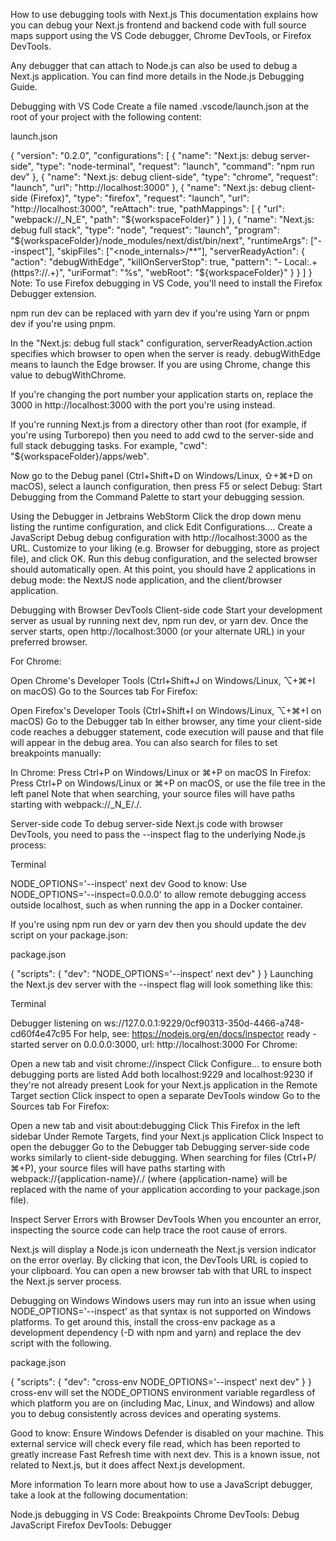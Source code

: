 How to use debugging tools with Next.js
This documentation explains how you can debug your Next.js frontend and backend code with full source maps support using the VS Code debugger, Chrome DevTools, or Firefox DevTools.

Any debugger that can attach to Node.js can also be used to debug a Next.js application. You can find more details in the Node.js Debugging Guide.

Debugging with VS Code
Create a file named .vscode/launch.json at the root of your project with the following content:

launch.json

{
  "version": "0.2.0",
  "configurations": [
    {
      "name": "Next.js: debug server-side",
      "type": "node-terminal",
      "request": "launch",
      "command": "npm run dev"
    },
    {
      "name": "Next.js: debug client-side",
      "type": "chrome",
      "request": "launch",
      "url": "http://localhost:3000"
    },
    {
      "name": "Next.js: debug client-side (Firefox)",
      "type": "firefox",
      "request": "launch",
      "url": "http://localhost:3000",
      "reAttach": true,
      "pathMappings": [
        {
          "url": "webpack://_N_E",
          "path": "${workspaceFolder}"
        }
      ]
    },
    {
      "name": "Next.js: debug full stack",
      "type": "node",
      "request": "launch",
      "program": "${workspaceFolder}/node_modules/next/dist/bin/next",
      "runtimeArgs": ["--inspect"],
      "skipFiles": ["<node_internals>/**"],
      "serverReadyAction": {
        "action": "debugWithEdge",
        "killOnServerStop": true,
        "pattern": "- Local:.+(https?://.+)",
        "uriFormat": "%s",
        "webRoot": "${workspaceFolder}"
      }
    }
  ]
}
Note: To use Firefox debugging in VS Code, you'll need to install the Firefox Debugger extension.

npm run dev can be replaced with yarn dev if you're using Yarn or pnpm dev if you're using pnpm.

In the "Next.js: debug full stack" configuration, serverReadyAction.action specifies which browser to open when the server is ready. debugWithEdge means to launch the Edge browser. If you are using Chrome, change this value to debugWithChrome.

If you're changing the port number your application starts on, replace the 3000 in http://localhost:3000 with the port you're using instead.

If you're running Next.js from a directory other than root (for example, if you're using Turborepo) then you need to add cwd to the server-side and full stack debugging tasks. For example, "cwd": "${workspaceFolder}/apps/web".

Now go to the Debug panel (Ctrl+Shift+D on Windows/Linux, ⇧+⌘+D on macOS), select a launch configuration, then press F5 or select Debug: Start Debugging from the Command Palette to start your debugging session.

Using the Debugger in Jetbrains WebStorm
Click the drop down menu listing the runtime configuration, and click Edit Configurations.... Create a JavaScript Debug debug configuration with http://localhost:3000 as the URL. Customize to your liking (e.g. Browser for debugging, store as project file), and click OK. Run this debug configuration, and the selected browser should automatically open. At this point, you should have 2 applications in debug mode: the NextJS node application, and the client/browser application.

Debugging with Browser DevTools
Client-side code
Start your development server as usual by running next dev, npm run dev, or yarn dev. Once the server starts, open http://localhost:3000 (or your alternate URL) in your preferred browser.

For Chrome:

Open Chrome's Developer Tools (Ctrl+Shift+J on Windows/Linux, ⌥+⌘+I on macOS)
Go to the Sources tab
For Firefox:

Open Firefox's Developer Tools (Ctrl+Shift+I on Windows/Linux, ⌥+⌘+I on macOS)
Go to the Debugger tab
In either browser, any time your client-side code reaches a debugger statement, code execution will pause and that file will appear in the debug area. You can also search for files to set breakpoints manually:

In Chrome: Press Ctrl+P on Windows/Linux or ⌘+P on macOS
In Firefox: Press Ctrl+P on Windows/Linux or ⌘+P on macOS, or use the file tree in the left panel
Note that when searching, your source files will have paths starting with webpack://_N_E/./.

Server-side code
To debug server-side Next.js code with browser DevTools, you need to pass the --inspect flag to the underlying Node.js process:

Terminal

NODE_OPTIONS='--inspect' next dev
Good to know: Use NODE_OPTIONS='--inspect=0.0.0.0' to allow remote debugging access outside localhost, such as when running the app in a Docker container.

If you're using npm run dev or yarn dev then you should update the dev script on your package.json:

package.json

{
  "scripts": {
    "dev": "NODE_OPTIONS='--inspect' next dev"
  }
}
Launching the Next.js dev server with the --inspect flag will look something like this:

Terminal

Debugger listening on ws://127.0.0.1:9229/0cf90313-350d-4466-a748-cd60f4e47c95
For help, see: https://nodejs.org/en/docs/inspector
ready - started server on 0.0.0.0:3000, url: http://localhost:3000
For Chrome:

Open a new tab and visit chrome://inspect
Click Configure... to ensure both debugging ports are listed
Add both localhost:9229 and localhost:9230 if they're not already present
Look for your Next.js application in the Remote Target section
Click inspect to open a separate DevTools window
Go to the Sources tab
For Firefox:

Open a new tab and visit about:debugging
Click This Firefox in the left sidebar
Under Remote Targets, find your Next.js application
Click Inspect to open the debugger
Go to the Debugger tab
Debugging server-side code works similarly to client-side debugging. When searching for files (Ctrl+P/⌘+P), your source files will have paths starting with webpack://{application-name}/./ (where {application-name} will be replaced with the name of your application according to your package.json file).

Inspect Server Errors with Browser DevTools
When you encounter an error, inspecting the source code can help trace the root cause of errors.

Next.js will display a Node.js icon underneath the Next.js version indicator on the error overlay. By clicking that icon, the DevTools URL is copied to your clipboard. You can open a new browser tab with that URL to inspect the Next.js server process.

Debugging on Windows
Windows users may run into an issue when using NODE_OPTIONS='--inspect' as that syntax is not supported on Windows platforms. To get around this, install the cross-env package as a development dependency (-D with npm and yarn) and replace the dev script with the following.

package.json

{
  "scripts": {
    "dev": "cross-env NODE_OPTIONS='--inspect' next dev"
  }
}
cross-env will set the NODE_OPTIONS environment variable regardless of which platform you are on (including Mac, Linux, and Windows) and allow you to debug consistently across devices and operating systems.

Good to know: Ensure Windows Defender is disabled on your machine. This external service will check every file read, which has been reported to greatly increase Fast Refresh time with next dev. This is a known issue, not related to Next.js, but it does affect Next.js development.

More information
To learn more about how to use a JavaScript debugger, take a look at the following documentation:

Node.js debugging in VS Code: Breakpoints
Chrome DevTools: Debug JavaScript
Firefox DevTools: Debugger